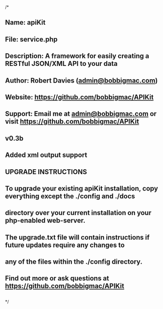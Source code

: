 /*
##
##	Name: apiKit
##	File: service.php
##	Description: A framework for easily creating a RESTful JSON/XML API to your data
##
##	Author: Robert Davies (admin@bobbigmac.com)
##	Website: https://github.com/bobbigmac/APIKit
##
##	Support: Email me at admin@bobbigmac.com or visit https://github.com/bobbigmac/APIKit
##
##	v0.3b
##	Added xml output support
##
##	UPGRADE INSTRUCTIONS
##	
##	To upgrade your existing apiKit installation, copy everything except the ./config and ./docs
##		 directory over your current installation on your php-enabled web-server.
##	
##	The upgrade.txt file will contain instructions if future updates require any changes to
##		any of the files within the ./config directory.
##	
##	Find out more or ask questions at https://github.com/bobbigmac/APIKit
##	
*/